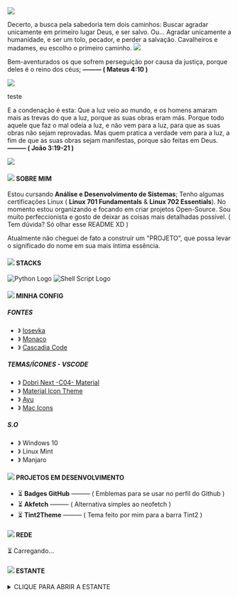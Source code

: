 <img src='https://cdn.discordapp.com/attachments/757631178193764474/1070787193859227708/line.png'>

Decerto, a busca pela sabedoria tem dois caminhos: Buscar agradar unicamente em primeiro lugar Deus, e ser salvo. Ou... Agradar unicamente a humanidade, e ser um tolo, pecador, e perder a salvação. Cavalheiros e madames, eu escolho o primeiro caminho.
<img src='https://cdn.discordapp.com/attachments/757631178193764474/1070787193859227708/line.png'>

<!-- —————— Abrimento dos versículos —————— -->

Bem-aventurados os que sofrem perseguição por causa da justiça, porque deles é o reino dos céus;
<strong> ——— ( Mateus 4:10 ) </strong>

<img src='https://cdn.discordapp.com/attachments/757631178193764474/1070787193859227708/line.png'>

teste


E a condenação é esta: Que a luz veio ao mundo, e os homens amaram mais as trevas do que a luz, porque as suas obras eram más.
Porque todo aquele que faz o mal odeia a luz, e não vem para a luz, para que as suas obras não sejam reprovadas.
Mas quem pratica a verdade vem para a luz, a fim de que as suas obras sejam manifestas, porque são feitas em Deus.
<strong> ——— ( João 3:19-21 ) </strong>



</em> <!-- —————— Fechamento dos versículos —————— -->

<img src='https://cdn.discordapp.com/attachments/757631178193764474/1070787193859227708/line.png'>

<!-- —————— SOBRE MIM —————— -->
#### ![](https://cdn.discordapp.com/attachments/757631178193764474/1070787521161740338/icon-subtopic.png) SOBRE MIM 

Estou cursando **Análise e Desenvolvimento de Sistemas**; Tenho algumas certificações Linux ( **Linux 701 Fundamentals** & **Linux 702 Essentials**). No momento estou organizando e focando em criar projetos Open-Source. Sou muito perfeccionista e gosto de deixar as coisas mais detalhadas possível. ( Tem dúvida? Só olhar esse README XD )

Atualmente não cheguei de fato a construir um "PROJETO", que possa levar o significado do nome em sua mais íntima essência.

<!-- —————— SOBRE MIM —————— -->


<!-- —————— LINGUAGENS —————— -->
#### ![](https://cdn.discordapp.com/attachments/757631178193764474/1070787521161740338/icon-subtopic.png) STACKS 

![Python Logo](https://cdn.discordapp.com/attachments/569005079932305410/994056796803190844/python.png "Python")
![Shell Script Logo](https://cdn.discordapp.com/attachments/569005079932305410/994058299215462570/shellscript.png "Shell Script")

<!-- —————— LINGUAGENS —————— -->

<!-- —————— CONFIGURAÇÃO —————— -->
#### ![](https://cdn.discordapp.com/attachments/757631178193764474/1070787521161740338/icon-subtopic.png) MINHA CONFIG 

<h5> FONTES </h5>

 - 》 [Iosevka](https://github.com/be5invis/iosevka)</li>
 - 》 [Monaco](https://github.com/taodongl/monaco.ttf)</li>
 - 》 [Cascadia Code](https://github.com/microsoft/cascadia-code)
 
<h5> TEMAS/ÍCONES - VSCODE </h5>
 
- 》 [Dobri Next -C04- Material](https://marketplace.visualstudio.com/items?itemName=sldobri.bunker)
- 》 [Material Icon Theme](https://marketplace.visualstudio.com/items?itemName=PKief.material-icon-theme)
- 》 [Ayu](https://marketplace.visualstudio.com/items?itemName=teabyii.ayu)
- 》 [Mac Icons](https://marketplace.visualstudio.com/items?itemName=wayou.vscode-icons-mac)

<h5> S.O</h5>

<!-- - 》 Archcraft ( Não estou mais utilizando)--> 
- 》 Windows 10
- 》 Linux Mint 
- 》 Manjaro
<!-- —————— CONFIGURAÇÃO —————— -->

<!-- —————— PROJETOS —————— -->
#### ![](https://cdn.discordapp.com/attachments/757631178193764474/1070787521161740338/icon-subtopic.png) PROJETOS EM DESENVOLVIMENTO

- ⏳ **Badges GitHub** ——— ( Emblemas para se usar no perfil do Github )
- ⏳ **Akfetch** ——— ( Alternativa simples ao neofetch )
- ⏳ **Tint2Theme** ——— ( Tema feito por mim para a barra Tint2 )

<!-- —————— PROJETOS —————— -->


<!-- —————— REDE —————— -->
#### ![](https://cdn.discordapp.com/attachments/757631178193764474/1070787521161740338/icon-subtopic.png) REDE 



⏳ Carregando...

<!-- —————— REDE —————— -->

<!-- —————— ESTANTE —————— -->

#### ![](https://cdn.discordapp.com/attachments/757631178193764474/1070787521161740338/icon-subtopic.png) ESTANTE 
<details>
 <summary> CLIQUE PARA ABRIR A ESTANTE </summary>

 | LIVRO | AUTOR | PÁGINAS | PROGRESSO | STATUS |
 | :---- | :---: | :-:| :-: | :-: |
 | O Médico e o Monstro | Robert Louis Stevenson | 093/093 | 100% | ![Completo](https://cdn.discordapp.com/attachments/513198459193655296/1004116453177434303/verify.png) |
 | Heróis da Fé | Orlando Boyer | 061/246 | 24.8% |![Em Progresso](https://cdn.discordapp.com/attachments/513198459193655296/1004158065609805854/progress.png) | 
 | Devocional - O Hobbit | Ed Strauss | 000/203 | 0% | ![Em Progresso](https://cdn.discordapp.com/attachments/513198459193655296/1004158065609805854/progress.png) |
 | O príncipe | Nicolau Maquiavel | 000/089 | 0% | ![Em Progresso](https://cdn.discordapp.com/attachments/513198459193655296/1004158065609805854/progress.png) |
 | A arte da Guerra | Sun Tzu | 000/125 | 0% | ![Em Progresso](https://cdn.discordapp.com/attachments/513198459193655296/1004158065609805854/progress.png) |
 | O Homem Eterno | G.K Chesterton | 000/382 | 0% | ![Em Progresso](https://cdn.discordapp.com/attachments/513198459193655296/1004158065609805854/progress.png) |
 | O Diário de Anne Frank | Anne Frank | 000/255 | 0% | ![Em Progresso](https://cdn.discordapp.com/attachments/513198459193655296/1004158065609805854/progress.png) |
 | Petrus Logus - O Guardião do Tempo | Augusto Cury | 291/291 | 100% | ![Completo](https://cdn.discordapp.com/attachments/513198459193655296/1004116453177434303/verify.png) |
 | O Senhor dos Ladrões | Cornelia Funke | 367/367 | 100% | ![Completo](https://cdn.discordapp.com/attachments/513198459193655296/1004116453177434303/verify.png) |
 | A Verdadeira Obra do Espírito | Jonathan Edwards | 007/115 | 6% | ![Em Progresso](https://cdn.discordapp.com/attachments/513198459193655296/1004158065609805854/progress.png) |
 | Didaqué - A Instrução dos Doze Apóstolos | ——— | 049/049 | 100% | ![Completo](https://cdn.discordapp.com/attachments/513198459193655296/1004116453177434303/verify.png) |
 | A Chave Dourada | George MacDonald | 047/047 | 100% | ![Completo](https://cdn.discordapp.com/attachments/513198459193655296/1004116453177434303/verify.png) |
 | O Peregrino | John Bunyan | 000/297 | 0% | ![Em Progresso](https://cdn.discordapp.com/attachments/513198459193655296/1004158065609805854/progress.png) |
 | A Imitação de Cristo | Tomás de Kempis | 000/191 | 0% | ![Em Progresso](https://cdn.discordapp.com/attachments/513198459193655296/1004158065609805854/progress.png) |
 | 1984 | George Orwell | 000/357 | 0% | ![Em Progresso](https://cdn.discordapp.com/attachments/513198459193655296/1004158065609805854/progress.png) |
 | A Imitação de Cristo | Tomás de Kempis | 000/191| 0% | ![Em Progresso](https://cdn.discordapp.com/attachments/513198459193655296/1004158065609805854/progress.png) |
 | Nascido Escravo | Martinho Lutero | 000/247 | 0% | ![Em Progresso](https://cdn.discordapp.com/attachments/513198459193655296/1004158065609805854/progress.png) |
 | Linux - O Guia Essencial - 5º Edição | Stephen Figgins, Robert Love, Arnold Robbins, Aaron Weber, Ellen Siever | 005/854 | 1% | ![Em Progresso](https://cdn.discordapp.com/attachments/513198459193655296/1004158065609805854/progress.png) |  
 | Foca GNU/Linux | Gleydson Mazioli da Silva | 011/145 | 8% | ![Em Progresso](https://cdn.discordapp.com/attachments/513198459193655296/1004158065609805854/progress.png) | 
</details>

<!-- —————— ESTANTE —————— -->
